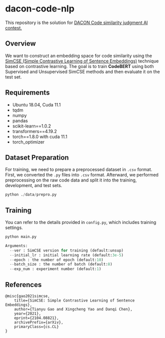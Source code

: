 # dacon-code-nlp
This repository is the solution for [DACON Code similarity judgment AI contest.](https://dacon.io/competitions/official/235900/overview/description)

## Overview
We want to construct an embedding space for code similarity using the [SimCSE (Simple Contrastive Learning of Sentence Embeddings)](https://arxiv.org/pdf/2104.08821.pdf) technique based on contrastive learning. The goal is to train **CodeBERT** using both Supervised and Unsupervised SimCSE methods and then evaluate it on the test set.

## Requirements
- Ubuntu 18.04, Cuda 11.1
- tqdm
- numpy
- pandas
- scikit-learn==1.0.2
- transformers==4.19.2
- torch==1.8.0 with cuda 11.1
- torch_optimizer

## Dataset Preparation
For training, we need to prepare a preprocessed dataset in `.csv` format. First, we converted the `.py` files into `.csv` format. Afterward, we performed preprocessing on the raw code data and split it into the training, development, and test sets.

```python
python ./data/prepro.py
```

## Training
You can refer to the details provided in `config.py`, which includes training settings.

```python
python main.py

Arguments:
  --ver : SimCSE version for training (default:unsup)
  --initial_lr : initial learning rate (default:3e-5)
  --epoch : the number of epoch (default:10)
  --batch_size : the number of batch (default:8)
  --exp_num : experiment number (default:1)
```

## References
```
@misc{gao2021simcse,
    title={SimCSE: Simple Contrastive Learning of Sentence Embeddings},
    author={Tianyu Gao and Xingcheng Yao and Danqi Chen},
    year={2021},
    eprint={2104.08821},
    archivePrefix={arXiv},
    primaryClass={cs.CL}
}
```
